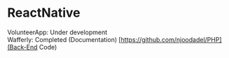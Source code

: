 # ReactNative  
VolunteerApp: Under development  
Wafferly: Completed (Documentation) [https://github.com/njoodadel/PHP](Back-End Code)
